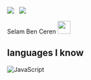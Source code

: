 <a href="https://instagram.com/cerenylmz460"><img src="https://img.shields.io/badge/@cerenylmz460-8b72ff?style=flat&logo=Instagram&logoColor=white"/></a> &nbsp;
![](https://komarev.com/ghpvc/?username=your-github-username&color=dc143c)



Selam Ben Ceren <img src = "https://cdn.discordapp.com/emojis/846596368973692978.webp?size=20&quality=lossless.pngv=1" high="20px" width="30px">
## languages I know

![JavaScript](https://img.shields.io/badge/-JavaScript-05122A?style=flat&logo=javascript)&nbsp;
